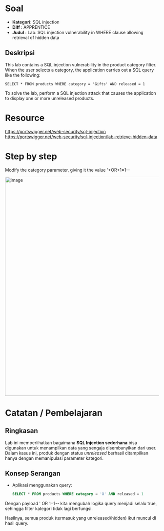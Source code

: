 # Soal

- **Kategori**: SQL injection
- **Diff**    : APPRENTICE  
- **Judul**   : Lab: SQL injection vulnerability in WHERE clause allowing retrieval of hidden data

## Deskripsi 
This lab contains a SQL injection vulnerability in the product category filter. When the user selects a category, the application carries out a SQL query like the following:
```
SELECT * FROM products WHERE category = 'Gifts' AND released = 1
```
To solve the lab, perform a SQL injection attack that causes the application to display one or more unreleased products.

# Resource

https://portswigger.net/web-security/sql-injection <br/>
https://portswigger.net/web-security/sql-injection/lab-retrieve-hidden-data

# Step by step

Modify the category parameter, giving it the value '+OR+1=1--

<img width="1919" height="718" alt="image" src="https://github.com/user-attachments/assets/47a113df-d9b2-494d-9a40-9800ee369b66" />

# Catatan / Pembelajaran

## Ringkasan
Lab ini memperlihatkan bagaimana **SQL Injection sederhana** bisa digunakan untuk menampilkan data yang sengaja disembunyikan dari user. Dalam kasus ini, produk dengan status *unreleased* berhasil ditampilkan hanya dengan memanipulasi parameter kategori.

## Konsep Serangan
- Aplikasi menggunakan query:
  ```sql
  SELECT * FROM products WHERE category = 'X' AND released = 1
  ```
Dengan payload ' OR 1=1-- kita mengubah logika query menjadi selalu true, sehingga filter kategori tidak lagi berfungsi.

Hasilnya, semua produk (termasuk yang unreleased/hidden) ikut muncul di hasil query.


